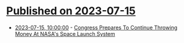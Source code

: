 # [Published on 2023-07-15](index.md)

* [2023-07-15, 10:00:00](https://science.slashdot.org/story/23/07/14/239257/congress-prepares-to-continue-throwing-money-at-nasas-space-launch-system?utm_source=rss1.0mainlinkanon&utm_medium=feed) - [Congress Prepares To Continue Throwing Money At NASA's Space Launch System](https://science.slashdot.org/story/23/07/14/239257/congress-prepares-to-continue-throwing-money-at-nasas-space-launch-system?utm_source=rss1.0mainlinkanon&utm_medium=feed)
